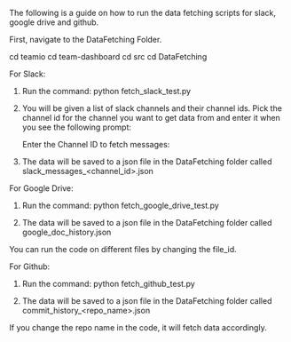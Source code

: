 The following is a guide on how to run the data fetching scripts for slack, google drive and github.


First, navigate to the DataFetching Folder.

cd teamio
cd team-dashboard
cd src
cd DataFetching

For Slack:

1. Run the command: python fetch_slack_test.py

2. You will be given a list of slack channels and their channel ids. Pick the channel id for the channel you want to get data from and enter it when you see the following prompt:

    Enter the Channel ID to fetch messages:

3. The data will be saved to a json file in the DataFetching folder called slack_messages_<channel_id>.json


For Google Drive:

1. Run the command: python fetch_google_drive_test.py

2. The data will be saved to a json file in the DataFetching folder called google_doc_history.json

You can run the code on different files by changing the file_id.


For Github:

1. Run the command: python fetch_github_test.py

2. The data will be saved to a json file in the DataFetching folder called commit_history_<repo_name>.json

If you change the repo name in the code, it will fetch data accordingly.